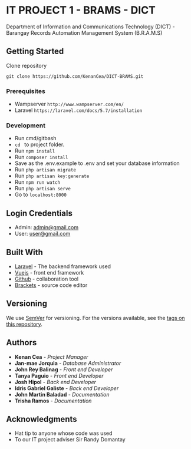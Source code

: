 # IT PROJECT 1 - BRAMS - DICT

Department of Information and Communications Technology (DICT) - Barangay Records Automation Management System (B.R.A.M.S)

## Getting Started

Clone repository

```
git clone https://github.com/KenanCea/DICT-BRAMS.git
```

### Prerequisites
* Wampserver ` http://www.wampserver.com/en/ `
* Laravel ` https://laravel.com/docs/5.7/installation `

### Development
* Run cmd/gitbash
* `cd ` to project folder.  
* Run ` npm install `
* Run ` composer install `
* Save as the .env.example to .env and set your database information
* Run ` php artisan migrate `
* Run ` php artisan key:generate `
* Run ` npm run watch `
* Run ` php artisan serve `
* Go to ` localhost:8000 `

## Login Credentials
* Admin: admin@gmail.com
* User: user@gmail.com

## Built With

* [Laravel](http://www.dropwizard.io/1.0.2/docs/) - The backend framework used
* [Vuejs](https://maven.apache.org/) - front end framework
* [Github](https://rometools.github.io/rome/) - collaboration tool
* [Brackets](https://rometools.github.io/rome/) - source code editor

## Versioning

We use [SemVer](http://semver.org/) for versioning. For the versions available, see the [tags on this repository](https://github.com/KenanCea/DICT-BRAMS/releases). 

## Authors

* **Kenan Cea** - *Project Manager*
* **Jan-mae Jorquia** - *Database Administrator*
* **John Rey Balinag** - *Front end Developer*
* **Tanya Paguio** - *Front end Developer*
* **Josh Hipol** - *Back end Developer*
* **Idris Gabriel Galiste** - *Back end Developer*
* **John Martin Baladad** - *Documentation*
* **Trisha Ramos** - *Documentation*

## Acknowledgments

* Hat tip to anyone whose code was used
* To our IT project adviser Sir Randy Domantay
